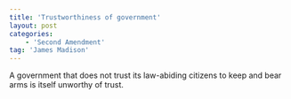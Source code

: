 ```yaml
---
title: 'Trustworthiness of government'
layout: post
categories:
    - 'Second Amendment'
tag: 'James Madison'
---
```


A government that does not trust its law-abiding citizens to keep and bear arms is itself unworthy of trust.
